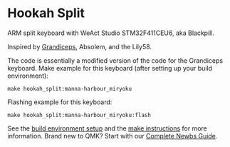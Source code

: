 # Hookah Split

ARM split keyboard with WeAct Studio STM32F411CEU6, aka Blackpill.

Inspired by [Grandiceps](https://github.com/vattern/grandiceps), Absolem, and the Lily58.

The code is essentially a modified version of the code for the Grandiceps keyboard.
Make example for this keyboard (after setting up your build environment):

    make hookah_split:manna-harbour_miryoku

Flashing example for this keyboard:

    make hookah_split:manna-harbour_miryoku:flash

See the [build environment setup](https://docs.qmk.fm/#/getting_started_build_tools) and the [make instructions](https://docs.qmk.fm/#/getting_started_make_guide) for more information. Brand new to QMK? Start with our [Complete Newbs Guide](https://docs.qmk.fm/#/newbs).
